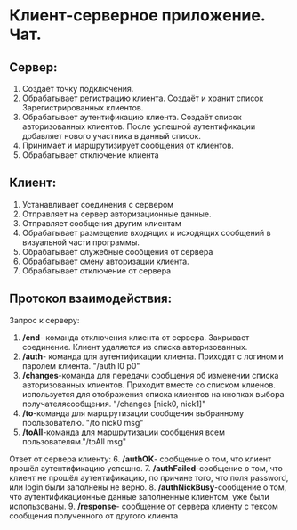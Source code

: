 # Клиент-серверное приложение. Чат.

## Сервер:
1. Создаёт точку подключения.
2. Обрабатывает регистрацию клиента. Создаёт и хранит список Зарегистрированных клиентов. 
3. Обрабатывает аутентификацию клиента. Создаёт список авторизованных клиентов. После успешной аутентификации добавляет нового участника в данный список.
4. Принимает и маршрутизирует сообщения от клиентов.
5. Обрабатывает отключение клиента

## Клиент:
1. Устанавливает соединения с сервером 
2. Отправляет на сервер авторизационные данные. 
3. Отправляет сообщения другим клиентам 
4. Обрабатывает размещение входящих и исходящих сообщений в визуальной части программы. 
5. Обрабатывает служебные сообщения от сервера 
6. Обрабатывает смену авторизации клиента. 
7.  Обрабатывает отключение от сервера
    
## Протокол взаимодействия:
Запрос к серверу:
1. **/end**- команда отключения клиента от сервера. Закрывает соединение. Клиент удаляется из списка авторизованных.
2. **/auth**- команда для аутентификации клиента. Приходит с логином и паролем клиента. "/auth l0 p0"
3. **/changes**-команда для передачи сообщения об изменении списка авторизованных клиентов. Приходит вместе со списком клиенов. используется для отображения списка клиентов на кнопках выбора получателясообщения. "/changes [nick0, nick1]"
4. **/to**-команда для маршрутизации сообщения выбранному поользователю. "/to nick0 msg"
5. **/toAll**-команда для маршрутизации сообщения всем пользователям."/toAll msg"

Ответ от сервера клиенту:
6. **/authOK**- сообщение о том, что клиент прошёл аутентификацию успешно.
7. **/authFailed**-сообщение о том, что клиент не прошёл аутентификацию, по причине того, что поля password, или login были заполнены не верно.
8. **/authNickBusy**-сообщение о том, что аутентификационные данные заполненные клиентом, уже были использованы.
9. **/response**- сообщение от сервера клиенту с тексом сообщения полученного от другого клиента

